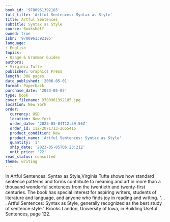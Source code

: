```yaml
---
book_id: '9780961392185'
full_title: 'Artful Sentences: Syntax as Style'
title: Artful Sentences
subtitle: Syntax as Style
source: Bookshelf
owned: true
isbn: '9780961392185'
language:
- English
topics:
- Usage & Grammar Guides
authors:
- Virginia Tufte
publisher: Graphics Press
length: 308 pages
date_published: '2006-05-01'
format: Paperback
purchase_date: '2023-05-05'
type: book
cover_filename: 9780961392185.jpg
location: New York
order:
  currency: USD
  location: New York
  order_date: '2023-05-04T12:59:56Z'
  order_id: 112-2071713-2655415
  product_condition: New
  product_name: 'Artful Sentences: Syntax as Style'
  quantity: '1'
  ship_date: '2023-05-05T06:23:21Z'
  unit_price: '22'
read_status: consulted
theme: writing
---
```

In Artful Sentences: Syntax as Style,Virginia Tufte shows how standard sentence patterns and forms contribute to meaning and art in more than a thousand wonderful sentences from the twentieth and twenty-first centuries. The book has special interest for aspiring writers, students of literature and language, and anyone who finds joy in reading and writing.
". . . Artful Sentences: Syntax as Style, generally recognized as the best study of sentence style." Brooks Landon, University of Iowa, in Building Useful Sentences, page 122.

